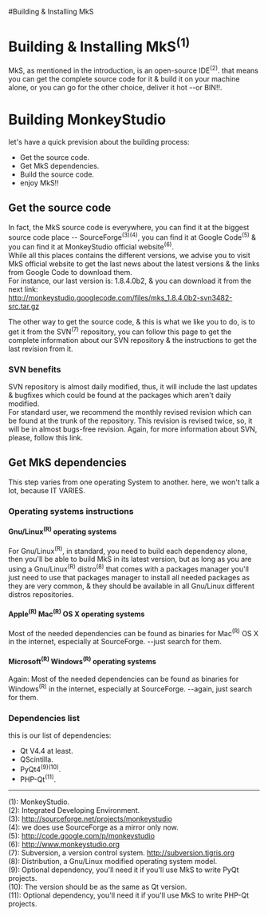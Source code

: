 #Building & Installing MkS

# Building & Installing MkS<sup>(1)</sup> #
MkS, as mentioned in the introduction, is an open-source IDE<sup>(2)</sup>. that means you can get the complete source code for it & build it on your machine alone, or you can go for the other choice, deliver it hot --or BIN!!.<br />


# Building MonkeyStudio #
let's have a quick prevision about the building process:
  * Get the source code.
  * Get MkS dependencies.
  * Build the source code.
  * enjoy MkS!!

## Get the source code ##
In fact, the MkS source code is everywhere, you can find it at the biggest source code place -- SourceForge<sup>(3)(4)</sup>, you can find it at Google Code<sup>(5)</sup> & you can find it at MonkeyStudio official website<sup>(6)</sup>.<br />
While all this places contains the different versions, we advise you to visit MkS official website to get the last news about the latest versions & the links from Google Code to download them.<br />
For instance, our last version is: 1.8.4.0b2, & you can download it from the next link:<br />
http://monkeystudio.googlecode.com/files/mks_1.8.4.0b2-svn3482-src.tar.gz<br />

The other way to get the source code, & this is what we like you to do, is to get it from the SVN<sup>(7)</sup> repository, you can follow this page to get the complete information about our SVN repository & the instructions to get the last revision from it.<br />

### SVN benefits ###
SVN repository is almost daily modified, thus, it will include the last updates & bugfixes which could be found at the packages which aren't daily modified.<br />
For standard user, we recommend the monthly revised revision which can be found at the trunk of the repository. This revision is revised twice, so, it will be in almost bugs-free revision. Again, for more information about SVN, please, follow this link.<br />

## Get MkS dependencies ##
This step varies from one operating System to another. here, we won't talk a lot, because IT VARIES.<br />

### Operating systems instructions ###
#### Gnu/Linux<sup>(R)</sup> operating systems ####
For Gnu/Linux<sup>(R)</sup>, in standard, you need to build each dependency alone, then you'll be able to build MkS in its latest version, but as long as you are using a Gnu/Linux<sup>(R)</sup> distro<sup>(8)</sup> that comes with a packages manager you'll just need to use that packages manager to install all needed packages as they are very common, & they should be available in all Gnu/Linux different distros repositories.<br />

#### Apple<sup>(R)</sup> Mac<sup>(R)</sup> OS X operating systems ####
Most of the needed dependencies can be found as binaries for Mac<sup>(R)</sup> OS X in the internet, especially at SourceForge. --just search for them.

#### Microsoft<sup>(R)</sup> Windows<sup>(R)</sup> operating systems ####
Again: Most of the needed dependencies can be found as binaries for Windows<sup>(R)</sup> in the internet, especially at SourceForge. --again, just search for them.

### Dependencies list ###
this is our list of dependencies:
  * Qt V4.4 at least.
  * QScintilla.
  * PyQt4<sup>(9)(10)</sup>.
  * PHP-Qt<sup>(11)</sup>.


---

(1): MonkeyStudio.<br />
(2): Integrated Developing Environment.<br />
(3): http://sourceforge.net/projects/monkeystudio<br />
(4): we does use SourceForge as a mirror only now.<br />
(5): http://code.google.com/p/monkeystudio<br />
(6): http://www.monkeystudio.org<br />
(7): Subversion, a version control system. http://subversion.tigris.org<br />
(8): Distribution, a Gnu/Linux modified operating system model.<br />
(9): Optional dependency, you'll need it if you'll use MkS to write PyQt projects.<br />
(10): The version should be as the same as Qt version.<br />
(11): Optional dependency, you'll need it if you'll use MkS to write PHP-Qt projects.<br />